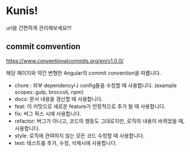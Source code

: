 # Kunis!

url을 간편하게 관리해보세요!!!

## commit comvention

https://www.conventionalcommits.org/en/v1.0.0/

해당 페이지와 약간 변형한 Angular의 commit convention을 따릅니다.

- chore : 외부 dependency나 config들을 수정할 때 사용합니다. (example scopes: gulp, broccoli, npm)
- docs: 문서 내용을 갱신할 때 사용합니다.
- feat: 이 커밋으로 새로운 feature가 안정적으로 추가 될 때 사용합니다.
- fix: 버그 픽스 시에 사용합니다.
- refactor: 버그가 아니고, 코드의 행동도 그대로지만, 로직의 내용이 바뀌었을 때, 사용합니다.
- style: 로직에 관여하지 않는 모든 코드 수정할 때 사용합니다.
- test: 테스트를 추가, 수정, 삭제시에 사용합니다.
